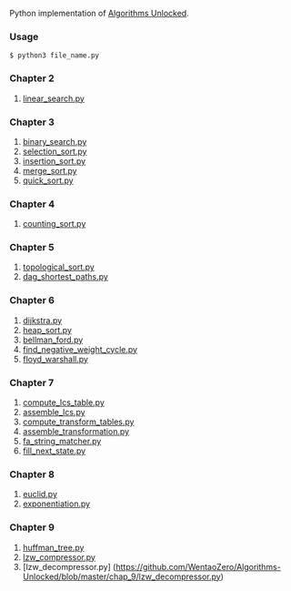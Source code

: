 Python implementation of [Algorithms Unlocked](http://www.amazon.com/Algorithms-Unlocked-Press-Thomas-Cormen/dp/0262518805?ie=UTF8&keywords=algorithms%20unlocked&qid=1463496250&ref_=sr_1_1&sr=8-1).

### Usage
```
$ python3 file_name.py
```

### Chapter 2
1. [linear_search.py](https://github.com/WentaoZero/Algorithms-Unlocked/blob/master/chap_2/linear_search.py)

### Chapter 3
1. [binary_search.py](https://github.com/WentaoZero/Algorithms-Unlocked/blob/master/chap_3/binary_search.py)
2. [selection_sort.py](https://github.com/WentaoZero/Algorithms-Unlocked/blob/master/chap_3/selection_sort.py)
3. [insertion_sort.py](https://github.com/WentaoZero/Algorithms-Unlocked/blob/master/chap_3/insertion_sort.py)
4. [merge_sort.py](https://github.com/WentaoZero/Algorithms-Unlocked/blob/master/chap_3/merge_sort.py)
5. [quick_sort.py](https://github.com/WentaoZero/Algorithms-Unlocked/blob/master/chap_3/quick_sort.py)

### Chapter 4
1. [counting_sort.py](https://github.com/WentaoZero/Algorithms-Unlocked/blob/master/chap_4/counting_sort.py)

### Chapter 5
1. [topological_sort.py](https://github.com/WentaoZero/Algorithms-Unlocked/blob/master/chap_5/topological_sort.py)
2. [dag_shortest_paths.py](https://github.com/WentaoZero/Algorithms-Unlocked/blob/master/chap_5/dag_shortest_paths.py)

### Chapter 6
1. [dijkstra.py](https://github.com/WentaoZero/Algorithms-Unlocked/blob/master/chap_6/dijkstra.py)
2. [heap_sort.py](https://github.com/WentaoZero/Algorithms-Unlocked/blob/master/chap_6/heap_sort.py)
3. [bellman_ford.py](https://github.com/WentaoZero/Algorithms-Unlocked/blob/master/chap_6/bellman_ford.py)
4. [find_negative_weight_cycle.py](https://github.com/WentaoZero/Algorithms-Unlocked/blob/master/chap_6/find_negative_weight_cycle.py)
5. [floyd_warshall.py](https://github.com/WentaoZero/Algorithms-Unlocked/blob/master/chap_6/floyd_warshall.py)

### Chapter 7
1. [compute_lcs_table.py](https://github.com/WentaoZero/Algorithms-Unlocked/blob/master/chap_7/compute_lcs_table.py)
2. [assemble_lcs.py](https://github.com/WentaoZero/Algorithms-Unlocked/blob/master/chap_7/assemble_lcs.py)
3. [compute_transform_tables.py](https://github.com/WentaoZero/Algorithms-Unlocked/blob/master/chap_7/compute_transform_tables.py)
4. [assemble_transformation.py](https://github.com/WentaoZero/Algorithms-Unlocked/blob/master/chap_7/assemble_transformation.py)
5. [fa_string_matcher.py](https://github.com/WentaoZero/Algorithms-Unlocked/blob/master/chap_7/fa_string_matcher.py)
6. [fill_next_state.py](https://github.com/WentaoZero/Algorithms-Unlocked/blob/master/chap_7/fill_next_state.py)

### Chapter 8
1. [euclid.py](https://github.com/WentaoZero/Algorithms-Unlocked/blob/master/chap_8/euclid.py)
2. [exponentiation.py](https://github.com/WentaoZero/Algorithms-Unlocked/blob/master/chap_8/exponentiation.py)

### Chapter 9
1. [huffman_tree.py](https://github.com/WentaoZero/Algorithms-Unlocked/blob/master/chap_9/huffman_tree.py)
2. [lzw_compressor.py](https://github.com/WentaoZero/Algorithms-Unlocked/blob/master/chap_9/lzw_compressor.py)
3. [lzw_decompressor.py] (https://github.com/WentaoZero/Algorithms-Unlocked/blob/master/chap_9/lzw_decompressor.py)
